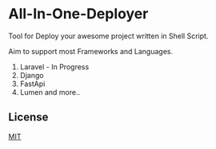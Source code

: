 # All-In-One-Deployer

Tool for Deploy your awesome project written in Shell Script. 

Aim to support most Frameworks and Languages.
1. Laravel - In Progress
2. Django
3. FastApi
4. Lumen
and more..

## License
[MIT](https://github.com/deanz93/All-In-One-Deployer/blob/master/LICENSE)
